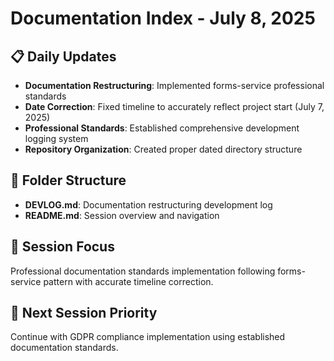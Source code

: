 # Documentation Index - July 8, 2025

## 📋 **Daily Updates**
- **Documentation Restructuring**: Implemented forms-service professional standards
- **Date Correction**: Fixed timeline to accurately reflect project start (July 7, 2025)
- **Professional Standards**: Established comprehensive development logging system
- **Repository Organization**: Created proper dated directory structure

## 📁 **Folder Structure**
- **DEVLOG.md**: Documentation restructuring development log
- **README.md**: Session overview and navigation

## 🎯 **Session Focus**
Professional documentation standards implementation following forms-service pattern with accurate timeline correction.

## 🔄 **Next Session Priority**
Continue with GDPR compliance implementation using established documentation standards. 